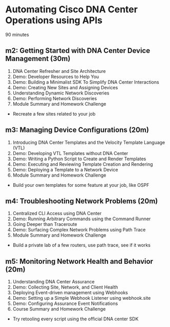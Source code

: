 # Automating Cisco DNA Center Operations using APIs
90 minutes

## m2: Getting Started with DNA Center Device Management (30m)
1. DNA Center Refresher and Site Architecture
2. Demo: Developer Resources to Help You
3. Demo: Building a Minimalist SDK To Simplify DNA Center Interactions
4. Demo: Creating New Sites and Assigning Devices
5. Understanding Dynamic Network Discoveries
6. Demo: Performing Network Discoveries
7. Module Summary and Homework Challenge
  - Recreate a few sites related to your job
 
## m3: Managing Device Configurations (20m)
1. Introducing DNA Center Templates and the Velocity Template Language (VTL)
2. Demo: Developing VTL Templates without DNA Center
3. Demo: Writing a Python Script to Create and Render Templates
4. Demo: Executing and Reviewing Template Creation and Rendering
5. Demo: Deploying a Template to a Network Device
6. Module Summary and Homework Challenge
  - Build your own templates for some feature at your job, like OSPF

## m4: Troubleshooting Network Problems (20m)
1. Centralized CLI Access using DNA Center
2. Demo: Running Arbitrary Commands using the Command Runner
3. Going Deeper than Traceroute
4. Demo: Surfacing Complex Network Problems using Path Trace
5. Module Summary and Homework Challenge
  - Build a private lab of a few routers, use path trace, see if it works

## m5: Monitoring Network Health and Behavior (20m)
1. Understanding DNA Center Assurance
2. Demo: Collecting Site, Network, and Client Health
3. Deploying Event-driven management using Webhooks
4. Demo: Setting up a Simple Webhook Listener using webhook.site
5. Demo: Configuring Assurance Event Notifications
6. Course Summary and Homework Challenge
  - Try retooling every script using the official DNA center SDK
